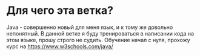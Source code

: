 # Для чего эта ветка?
Java - совершенно новый для меня язык, и к тому же довольно непонятный.
В данной ветке я буду тренироваться в написании кода на этом языке, прошу строго не судить.
Обучение начал с нуля, прохожу курс на https://www.w3schools.com/java/

